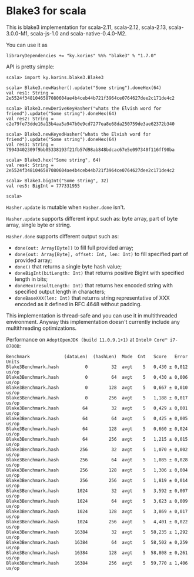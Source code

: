 # Blake3 for scala

This is blake3 implementation for scala-2.11, scala-2.12, scala-2.13, scala-3.0.0-M1, scala-js-1.0 and scala-native-0.4.0-M2.

You can use it as
```
libraryDependencies += "ky.korins" %%% "blake3" % "1.7.0"
```

API is pretty simple:
```
scala> import ky.korins.blake3.Blake3

scala> Blake3.newHasher().update("Some string").doneHex(64)
val res1: String = 2e5524f3481046587080604ae4b4ceb44b721f3964ce0764627dee2c171de4c2

scala> Blake3.newDeriveKeyHasher("whats the Elvish word for friend").update("Some string").doneHex(64)
val res2: String = c2e79fe73dde16a13b4aa5a947b0e9cd7277ea8e68da250759de3ae62372b340

scala> Blake3.newKeyedHasher("whats the Elvish word for friend").update("Some string").doneHex(64)
val res3: String = 79943402309f9bb05338193f21fb57d98ab848bdcac67e5e097340f116ff90ba

scala> Blake3.hex("Some string", 64)
val res4: String = 2e5524f3481046587080604ae4b4ceb44b721f3964ce0764627dee2c171de4c2

scala> Blake3.bigInt("Some string", 32)
val res5: BigInt = 777331955

scala> 
```

`Hasher.update` is mutable when `Hasher.done` isn't.

`Hasher.update` supports different input such as: byte array, part of byte array, single byte or string.

`Hasher.done` supports different output such as:
 - `done(out: Array[Byte])` to fill full provided array;
 - `done(out: Array[Byte], offset: Int, len: Int)` to fill specified part of provided array;
 - `done()` that returns a single byte hash value;
 - `doneBigInt(bitLength: Int)` that returns positive BigInt with specified length in bits;
 - `doneHex(resultLength: Int)` that returns hex encoded string with specified output length in characters;
 - `doneBaseXXX(len: Int)` that returns string representative of XXX encoded as it defined in RFC 4648 without padding.
 
This implementation is thread-safe and you can use it in multithreaded environment.
Anyway this implementation doesn't currently include any multithreading optimizations.

Performance on `AdoptOpenJDK (build 11.0.9.1+1)` at `Intel® Core™ i7-8700B`:
```
Benchmark             (dataLen)  (hashLen)  Mode  Cnt   Score   Error  Units
Blake3Benchmark.hash          0         32  avgt    5   0,430 ± 0,012  us/op
Blake3Benchmark.hash          0         64  avgt    5   0,430 ± 0,006  us/op
Blake3Benchmark.hash          0        128  avgt    5   0,667 ± 0,010  us/op
Blake3Benchmark.hash          0        256  avgt    5   1,188 ± 0,017  us/op
Blake3Benchmark.hash         64         32  avgt    5   0,429 ± 0,001  us/op
Blake3Benchmark.hash         64         64  avgt    5   0,425 ± 0,005  us/op
Blake3Benchmark.hash         64        128  avgt    5   0,660 ± 0,024  us/op
Blake3Benchmark.hash         64        256  avgt    5   1,215 ± 0,015  us/op
Blake3Benchmark.hash        256         32  avgt    5   1,070 ± 0,002  us/op
Blake3Benchmark.hash        256         64  avgt    5   1,085 ± 0,028  us/op
Blake3Benchmark.hash        256        128  avgt    5   1,306 ± 0,004  us/op
Blake3Benchmark.hash        256        256  avgt    5   1,819 ± 0,014  us/op
Blake3Benchmark.hash       1024         32  avgt    5   3,592 ± 0,007  us/op
Blake3Benchmark.hash       1024         64  avgt    5   3,623 ± 0,009  us/op
Blake3Benchmark.hash       1024        128  avgt    5   3,869 ± 0,017  us/op
Blake3Benchmark.hash       1024        256  avgt    5   4,401 ± 0,022  us/op
Blake3Benchmark.hash      16384         32  avgt    5  58,235 ± 1,292  us/op
Blake3Benchmark.hash      16384         64  avgt    5  58,502 ± 0,259  us/op
Blake3Benchmark.hash      16384        128  avgt    5  58,808 ± 0,261  us/op
Blake3Benchmark.hash      16384        256  avgt    5  59,770 ± 1,406  us/op
```
